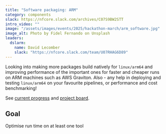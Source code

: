 ```yaml
---
title: "Software packaging: ARM"
category: components
slack: https://nfcore.slack.com/archives/C07S9BW2STT
intro_video: ""
image: "/assets/images/events/2025/hackathon-march/arm_software.jpg"
image_alt: Photo by Fidel Fernando on Unsplash
leaders:
  dslarm:
    name: David Lecomber
    slack: "https://nfcore.slack.com/team/U07RHAG6D89"
---
```


Looking into making more packages build natively for `linux/arm64` and improving performance of the important ones for faster and cheaper runs on ARM machines such as AWS Graviton. Also - any help in deploying and testing `linux/arm64` on your favourite pipelines, or performance and cost benchmarking!

See [current progress](https://github.com/ewels/nf-core-arm-discovery)
and [project board](https://github.com/orgs/nf-core/projects/89).

## Goal

Optimise run time on at least one tool

